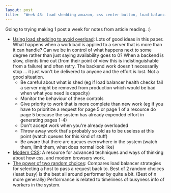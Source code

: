 ```yaml
---
layout: post
title:  "Week 43: load shedding amazon, css center button, load balancing marcbrooker best-of-2 random"
---
```


Going to trying making 1 post a week for notes from article reading. :) 

* [Using load shedding to avoid overload](https://aws.amazon.com/builders-library/using-load-shedding-to-avoid-overload/): Lots of good ideas in this paper. What happens when a workload is applied to a server that is more than it can handle? Can we be in control of what happens next to some degree rather than just saying availability goes to 0? When a backend is slow, clients time out (from their point of view this is indistinguishable from a failure) and often retry. The backend work doesn't necessarily stop ... it just won't be delivered to anyone and the effort is lost. Not a good situation.
  * Be careful about what is shed (eg if load balancer health checks fail a server might be removed from production which would be bad when what you need is capacity)
  * Monitor the behaviour of these controls
  * Give priority to work that is more complete than new work (eg if you have to prioritize a request for page 5 or page 1 of a resource do page 5 because the system has already expended effort in generating pages 1-4)
  * Don't accept work when you're already overloaded
  * Throw away work that's probably so old as to be useless at this point (watch queues for this kind of stuff)
  * Be aware that there are queues everywhere in the system (watch them, limit them, what does normal look like)
* [Modern CSS](https://moderncss.dev/): A resource for advanced techniques and ways of thinking about how css, and modern browsers work.
* [The power of two random choices](https://brooker.co.za/blog/2012/01/17/two-random.html): Compares load balancer strategies for selecting a host to pass a request back to. Best of 2 random choices (least busy) is the best all around performer by quite a bit. (Best of n more generally) Performance is related to timeliness of busyness info of workers in the system.